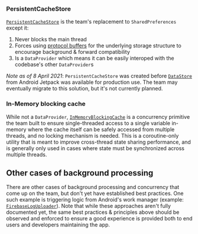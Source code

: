 ### PersistentCacheStore

[``PersistentCacheStore``](https://github.com/oppia/oppia-android/blob/a85399c2b0a2b9cf214881ce8c70d9b487f1e0b8/data/src/main/java/org/oppia/android/data/persistence/PersistentCacheStore.kt#L34) is the team's replacement to ``SharedPreferences`` except it:
1. Never blocks the main thread
2. Forces using [protocol buffers](https://developers.google.com/protocol-buffers) for the underlying storage structure to encourage background & forward compatibility
3. Is a ``DataProvider`` which means it can be easily interoped with the codebase's other ``DataProvider``s

*Note as of 8 April 2021*: ``PersistentCacheStore`` was created before [``DataStore``](https://developer.android.com/topic/libraries/architecture/datastore) from Android Jetpack was available for production use. The team may eventually migrate to this solution, but it's not currently planned.

### In-Memory blocking cache

While not a ``DataProvider``, [``InMemoryBlockingCache``](https://github.com/oppia/oppia-android/blob/a85399c2b0a2b9cf214881ce8c70d9b487f1e0b8/utility/src/main/java/org/oppia/android/util/data/InMemoryBlockingCache.kt#L19) is a concurrency primitive the team built to ensure single-threaded access to a single variable in-memory where the cache itself can be safely accessed from multiple threads, and no locking mechanism is needed. This is a coroutine-only utility that is meant to improve cross-thread state sharing performance, and is generally only used in cases where state must be synchronized across multiple threads.

## Other cases of background processing

There are other cases of background processing and concurrency that come up on the team, but don't yet have established best practices. One such example is triggering logic from Android's work manager (example: [``FirebaseLogUploader``](https://github.com/oppia/oppia-android/blob/141511329ea0249ff225a469c70658c3b2123238/utility/src/main/java/org/oppia/android/util/logging/firebase/FirebaseLogUploader.kt#L13)). Note that while these approaches aren't fully documented yet, the same best practices & principles above should be observed and enforced to ensure a good experience is provided both to end users and developers maintaining the app.